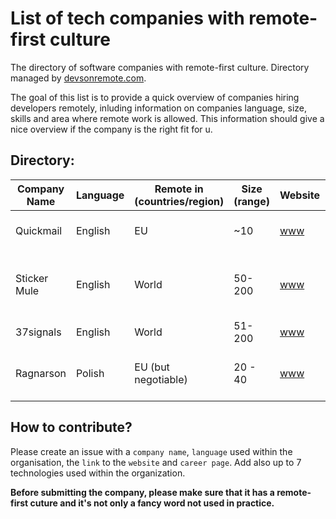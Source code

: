 # List of tech companies with remote-first culture
The directory of software companies with remote-first culture. Directory managed by [devsonremote.com](https://devsonremote.com/).

The goal of this list is to provide a quick overview of companies hiring developers remotely, inluding information on companies language, size, skills and area where remote work is allowed. This information should give a nice overview if the company is the right fit for u.

## Directory:

| Company Name | Language | Remote in (countries/region) | Size (range) | Website | Careers Page | Tech Stack |
| -------- | -------- | ------- | -------- | ------- | ------- | ------- |
| Quickmail | English | EU | ~10 | [www](https://quickmail.com/) | [careers](https://quickmail.com/jobs) | Ruby, Rails, Python, Vue, React |
| Sticker Mule | English | World | 50-200 | [www](www.stickermule.com) | [careers](https://www.stickermule.com/careers) | Ruby, Rails, Node.js, PostgreSQL, Sidekiq, Redis, React |
| 37signals | English | World | 51-200 | [www](https://37signals.com/) | [careers](https://37signals.com/jobs/) | Ruby, Rails |
| Ragnarson | Polish | EU (but negotiable) | 20 - 40 | [www](https://ragnarson.com/) | [careers](https://ragnarson.com/careers) | Ruby, Rails, Angular, GraphQL, Sidekiq |
 

## How to contribute?

Please create an issue with a `company name`, `language` used within the organisation, the `link` to the `website` and `career page`. Add also up to 7 technologies used within the organization. 

**Before submitting the company, please make sure that it has a remote-first cuture and it's not only a fancy word not used in practice.**
